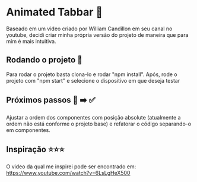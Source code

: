 # Animated Tabbar :stars:

Baseado em um video criado por William Candillon em seu canal no youtube, decidi criar minha própria versão do projeto
de maneira que para mim é mais intuitiva.

## Rodando o projeto :rocket:

Para rodar o projeto basta clona-lo e rodar "npm install". Após, rode o projeto com "npm start" e selecione o dispositivo em que deseja testar

## Próximos passos :black_square_button: :arrow_right: :white_check_mark:

Ajustar a ordem dos componentes com posição absolute (atualmente a ordem não está conforme o projeto base) e refatorar o código separando-o em componentes.

## Inspiração :star::star::star:
O video da qual me inspirei pode ser encontrado em: https://www.youtube.com/watch?v=6LsLgHeX500
